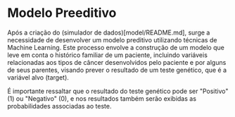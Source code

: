 # Modelo Preeditivo

Após a criação do (simulador de dados)[model/README.md], surge a necessidade de desenvolver um modelo preditivo utilizando técnicas de Machine Learning. Este processo envolve a construção de um modelo que leve em conta o histórico familiar de um paciente, incluindo variáveis relacionadas aos tipos de câncer desenvolvidos pelo paciente e por alguns de seus parentes, visando prever o resultado de um teste genético, que é a variável alvo (target).

É importante ressaltar que o resultado do teste genético pode ser "Positivo" (1) ou "Negativo" (0), e nos resultados também serão exibidas as probabilidades associadas ao teste.